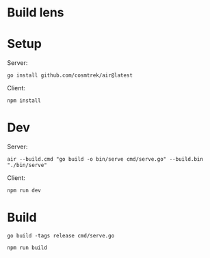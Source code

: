 # Build lens

# Setup
Server:
```console
go install github.com/cosmtrek/air@latest
```

Client:
```console
npm install
```

# Dev

Server:
```console
air --build.cmd "go build -o bin/serve cmd/serve.go" --build.bin "./bin/serve"
```

Client:
```console
npm run dev
```

# Build

```console
go build -tags release cmd/serve.go
```

```console
npm run build
```